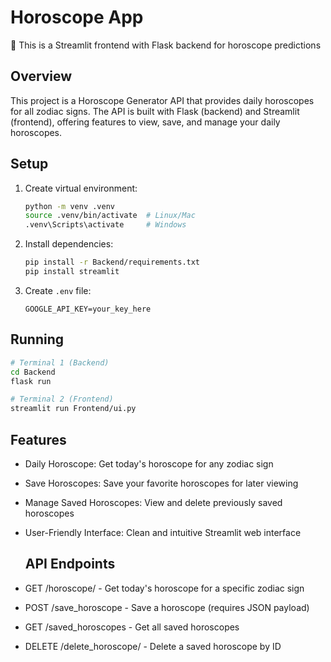 # Horoscope App

🔮 This is a Streamlit frontend with Flask backend for horoscope predictions

## Overview
This project is a Horoscope Generator API that provides daily horoscopes for all zodiac signs. The API is built with Flask (backend) and Streamlit (frontend), offering features to view, save, and manage your daily horoscopes.

## Setup
1. Create virtual environment:
   ```bash
   python -m venv .venv
   source .venv/bin/activate  # Linux/Mac
   .venv\Scripts\activate     # Windows
   ```

2. Install dependencies:
   ```bash
   pip install -r Backend/requirements.txt
   pip install streamlit
   ```

3. Create `.env` file:
   ```env
   GOOGLE_API_KEY=your_key_here
   ```

## Running
```bash
# Terminal 1 (Backend)
cd Backend
flask run

# Terminal 2 (Frontend)
streamlit run Frontend/ui.py
```
## Features
* Daily Horoscope: Get today's horoscope for any zodiac sign

* Save Horoscopes: Save your favorite horoscopes for later viewing

* Manage Saved Horoscopes: View and delete previously saved horoscopes

* User-Friendly Interface: Clean and intuitive Streamlit web interface

  ## API Endpoints
* GET /horoscope/<sign> - Get today's horoscope for a specific zodiac sign

* POST /save_horoscope - Save a horoscope (requires JSON payload)

* GET /saved_horoscopes - Get all saved horoscopes

* DELETE /delete_horoscope/<id> - Delete a saved horoscope by ID
